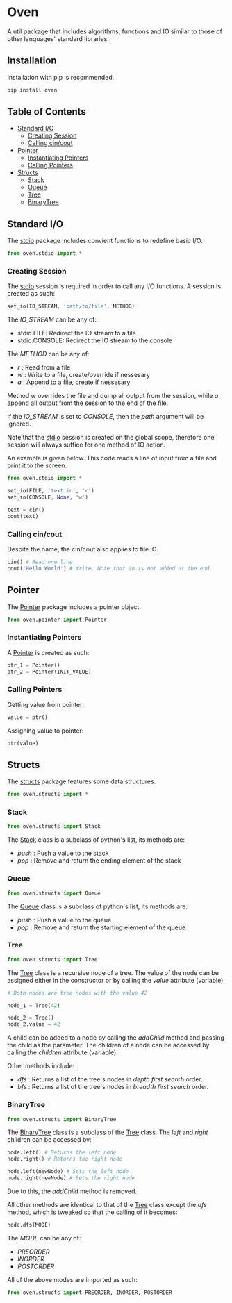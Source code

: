 # Oven
A util package that includes algorithms, functions and IO similar to those of other languages' standard libraries.

## Installation
Installation with pip is recommended.
```sh
pip install oven
```

## Table of Contents

- [Standard I/O](#standard-io)
	- [Creating Session](#creating-session)
	- [Calling cin/cout](#calling-cincout)
- [Pointer](#pointer)
	- [Instantiating Pointers](#instantiating-pointers)
	- [Calling Pointers](#calling-pointers)
- [Structs](#structs)
	- [Stack](#stack)
	- [Queue](#queue)
	- [Tree](#tree)
	- [BinaryTree](#binarytree)

## Standard I/O
The [stdio](/oven/stdio) package includes convient functions to redefine basic I/O.

```python
from oven.stdio import *
```

### Creating Session

The [stdio](/oven/stdio) session is required in order to call any I/O functions. A session is created as such:
```python
set_io(IO_STREAM, 'path/to/file', METHOD)
```

The *IO_STREAM* can be any of:
* stdio.FILE: Redirect the IO stream to a file
* stdio.CONSOLE: Redirect the IO stream to the console

The *METHOD* can be any of:
* *r* : Read from a file
* *w* : Write to a file, create/override if nessesary
* *a* : Append to a file, create if nessesary

Method *w* overrides the file and dump all output from the session, while *a* append all output from the session to the end of the file.

If the *IO_STREAM* is set to *CONSOLE*, then the *path* argument will be ignored.

Note that the [stdio]() session is created on the global scope, therefore one session will always suffice for one method of IO action.

An example is given below. This code reads a line of input from a file and print it to the screen.
```python
from oven.stdio import *

set_io(FILE, 'text.in', 'r')
set_io(CONSOLE, None, 'w')

text = cin()
cout(text)
```

### Calling cin/cout
Despite the name, the cin/cout also applies to file IO.
```python
cin() # Read one line.
cout('Hello World') # Write. Note that \n is not added at the end.
```

## Pointer
The [Pointer](/oven/pointer) package includes a pointer object.

```python
from oven.pointer import Pointer
```

### Instantiating Pointers
A [Pointer](/oven/pointer) is created as such:
```python
ptr_1 = Pointer()
ptr_2 = Pointer(INIT_VALUE)
```

### Calling Pointers
Getting value from pointer:
```python
value = ptr()
```

Assigning value to pointer:
```python
ptr(value)
```

## Structs
The [structs](/oven/structs) package features some data structures.

```python
from oven.structs import *
```

### Stack
```python
from oven.structs import Stack
```

The [Stack](/oven/structs/stack.py) class is a subclass of python's list, its methods are:
* *push* : Push a value to the stack
* *pop* : Remove and return the ending element of the stack

### Queue
```python
from oven.structs import Queue
```

The [Queue](/oven/structs/queue.py) class is a subclass of python's list, its methods are:
* *push* : Push a value to the queue
* *pop* : Remove and return the starting element of the queue

### Tree
```python
from oven.structs import Tree
```

The [Tree](/oven/structs/tree.py) class is a recursive node of a tree. The value of the node can be assigned either in the constructor or by calling the *value* attribute (variable).
```python
# Both nodes are tree nodes with the value 42

node_1 = Tree(42)

node_2 = Tree()
node_2.value = 42
```

A child can be added to a node by calling the *addChild* method and passing the child as the parameter. The children of a node can be accessed by calling the *children* attribute (variable).

Other methods include:
* *dfs* : Returns a list of the tree's nodes in *depth first search* order.
* *bfs* : Returns a list of the tree's nodes in *breadth first search* order.

### BinaryTree
```python
from oven.structs import BinaryTree
```

The [BinaryTree](/oven/structs/binarytree.py) class is a subclass of the [Tree](/oven/structs/tree.py) class. The *left* and *right* children can be accessed by:
```python
node.left() # Returns the left node
node.right() # Returns the right node

node.left(newNode) # Sets the left node
node.right(newNode) # Sets the right node
```

Due to this, the *addChild* method is removed.

All other methods are identical to that of the [Tree](/oven/structs/tree.py) class except the *dfs* method, which is tweaked so that the calling of it becomes:
```python
node.dfs(MODE)
```

The *MODE* can be any of:
* *PREORDER*
* *INORDER*
* *POSTORDER*

All of the above modes are imported as such:
```python
from oven.structs import PREORDER, INORDER, POSTORDER
```
